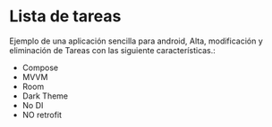 # Lista de tareas

Ejemplo de una aplicación sencilla para  android, Alta, modificación y eliminación de Tareas  con las siguiente características.:

- Compose
- MVVM
- Room
- Dark Theme
- No DI
- NO retrofit
